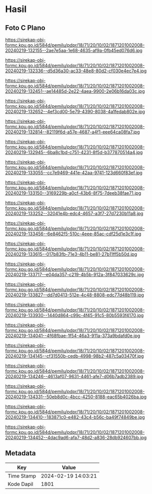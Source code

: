 # Hasil

## Foto C Plano

https://sirekap-obj-formc.kpu.go.id/584d/pemilu/pdpr/18/71/20/10/02/1871201002008-20240219-132155--2ae7e5aa-1e68-4635-af9a-0fb45ed076d6.jpg

https://sirekap-obj-formc.kpu.go.id/584d/pemilu/pdpr/18/71/20/10/02/1871201002008-20240219-132336--d5d36a30-ac33-48e8-80d2-cf030e4ec7e4.jpg

https://sirekap-obj-formc.kpu.go.id/584d/pemilu/pdpr/18/71/20/10/02/1871201002008-20240219-132451--ae14485d-2e22-4aea-9900-2e06b16da03c.jpg

https://sirekap-obj-formc.kpu.go.id/584d/pemilu/pdpr/18/71/20/10/02/1871201002008-20240219-132652--4ef3cd00-5e79-4390-8038-4a1fedab802e.jpg

https://sirekap-obj-formc.kpu.go.id/584d/pemilu/pdpr/18/71/20/10/02/1871201002008-20240219-132814--82119f6d-a57e-4687-a4f1-eee64ca08fa7.jpg

https://sirekap-obj-formc.kpu.go.id/584d/pemilu/pdpr/18/71/20/10/02/1871201002008-20240219-132945--6ba8c1bd-c751-4231-8f5d-b377870514a4.jpg

https://sirekap-obj-formc.kpu.go.id/584d/pemilu/pdpr/18/71/20/10/02/1871201002008-20240219-133055--cc7e9469-441e-42aa-9741-123d660f83ef.jpg

https://sirekap-obj-formc.kpu.go.id/584d/pemilu/pdpr/18/71/20/10/02/1871201002008-20240219-133150--3169229b-a0cf-43b6-8f75-7deeb38fae71.jpg

https://sirekap-obj-formc.kpu.go.id/584d/pemilu/pdpr/18/71/20/10/02/1871201002008-20240219-133252--32041e4b-edc4-4657-a3f7-27d7230b11a8.jpg

https://sirekap-obj-formc.kpu.go.id/584d/pemilu/pdpr/18/71/20/10/02/1871201002008-20240219-133456--6e8462f5-510c-4eee-85ac-cdf25d1e3c1f.jpg

https://sirekap-obj-formc.kpu.go.id/584d/pemilu/pdpr/18/71/20/10/02/1871201002008-20240219-133615--017b83fb-71e3-4b11-be81-27b11ff5b50d.jpg

https://sirekap-obj-formc.kpu.go.id/584d/pemilu/pdpr/18/71/20/10/02/1871201002008-20240219-133717--e04da357-c219-4b5b-912a-3f847033629c.jpg

https://sirekap-obj-formc.kpu.go.id/584d/pemilu/pdpr/18/71/20/10/02/1871201002008-20240219-133827--dd7d0413-512e-4c48-8808-edc77d48b119.jpg

https://sirekap-obj-formc.kpu.go.id/584d/pemilu/pdpr/18/71/20/10/02/1871201002008-20240219-133930--1440d864-c99c-4f45-91c5-80b5593f4170.jpg

https://sirekap-obj-formc.kpu.go.id/584d/pemilu/pdpr/18/71/20/10/02/1871201002008-20240219-134041--4f68fbae-1f54-46a3-911a-373a9bdafd0e.jpg

https://sirekap-obj-formc.kpu.go.id/584d/pemilu/pdpr/18/71/20/10/02/1871201002008-20240219-134145--cf31550b-cedb-4998-98b2-487c5a03470f.jpg

https://sirekap-obj-formc.kpu.go.id/584d/pemilu/pdpr/18/71/20/10/02/1871201002008-20240219-134246--4613af07-9631-4461-afe7-d06b7adb2389.jpg

https://sirekap-obj-formc.kpu.go.id/584d/pemilu/pdpr/18/71/20/10/02/1871201002008-20240219-134331--50eb8d0c-4bcc-4250-8188-eac65b4026ba.jpg

https://sirekap-obj-formc.kpu.go.id/584d/pemilu/pdpr/18/71/20/10/02/1871201002008-20240219-134410--183871c0-e482-43c4-b56c-ba49f74849be.jpg

https://sirekap-obj-formc.kpu.go.id/584d/pemilu/pdpr/18/71/20/10/02/1871201002008-20240219-134452--4dac9ad6-afa7-48d2-a836-28db924607bb.jpg


## Metadata

| Key        | Value               |
| ---------- | ------------------- |
| Time Stamp | 2024-02-19 14:03:21 |
| Kode Dapil | 1801                |



